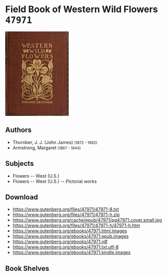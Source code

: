 # Field Book of Western Wild Flowers <kbd>47971</kbd>

![](./cover.medium.jpg "")

## Authors


 - Thornber, J. J. (John James) <small>(1872 - 1962)</small>
 - Armstrong, Margaret <small>(1867 - 1944)</small>

## Subjects


 - Flowers -- West (U.S.)
 - Flowers -- West (U.S.) -- Pictorial works

## Download


 - https://www.gutenberg.org/files/47971/47971-8.txt
 - https://www.gutenberg.org/files/47971/47971-h.zip
 - https://www.gutenberg.org/cache/epub/47971/pg47971.cover.small.jpg
 - https://www.gutenberg.org/files/47971/47971-h/47971-h.htm
 - https://www.gutenberg.org/ebooks/47971.html.images
 - https://www.gutenberg.org/ebooks/47971.epub.images
 - https://www.gutenberg.org/ebooks/47971.rdf
 - https://www.gutenberg.org/ebooks/47971.txt.utf-8
 - https://www.gutenberg.org/ebooks/47971.kindle.images

## Book Shelves


